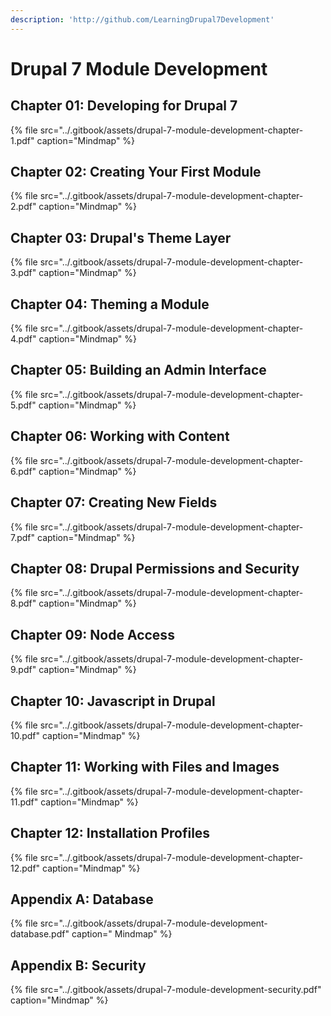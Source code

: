 ```yaml
---
description: 'http://github.com/LearningDrupal7Development'
---
```


# Drupal 7 Module Development

## Chapter 01: Developing for Drupal 7

{% file src="../.gitbook/assets/drupal-7-module-development-chapter-1.pdf" caption="Mindmap" %}

## Chapter 02: Creating Your First Module

{% file src="../.gitbook/assets/drupal-7-module-development-chapter-2.pdf" caption="Mindmap" %}

## Chapter 03: Drupal's Theme Layer

{% file src="../.gitbook/assets/drupal-7-module-development-chapter-3.pdf" caption="Mindmap" %}

## Chapter 04: Theming a Module

{% file src="../.gitbook/assets/drupal-7-module-development-chapter-4.pdf" caption="Mindmap" %}

## Chapter 05: Building an Admin Interface

{% file src="../.gitbook/assets/drupal-7-module-development-chapter-5.pdf" caption="Mindmap" %}

## Chapter 06: Working with Content

{% file src="../.gitbook/assets/drupal-7-module-development-chapter-6.pdf" caption="Mindmap" %}

## Chapter 07: Creating New Fields

{% file src="../.gitbook/assets/drupal-7-module-development-chapter-7.pdf" caption="Mindmap" %}

## Chapter 08: Drupal Permissions and Security

{% file src="../.gitbook/assets/drupal-7-module-development-chapter-8.pdf" caption="Mindmap" %}

## Chapter 09: Node Access

{% file src="../.gitbook/assets/drupal-7-module-development-chapter-9.pdf" caption="Mindmap" %}

## Chapter 10: Javascript in Drupal

{% file src="../.gitbook/assets/drupal-7-module-development-chapter-10.pdf" caption="Mindmap" %}

## Chapter 11: Working with Files and Images

{% file src="../.gitbook/assets/drupal-7-module-development-chapter-11.pdf" caption="Mindmap" %}

## Chapter 12: Installation Profiles

{% file src="../.gitbook/assets/drupal-7-module-development-chapter-12.pdf" caption="Mindmap" %}

## Appendix A: Database

{% file src="../.gitbook/assets/drupal-7-module-development-database.pdf" caption=" Mindmap" %}

## Appendix B: Security

{% file src="../.gitbook/assets/drupal-7-module-development-security.pdf" caption="Mindmap" %}


